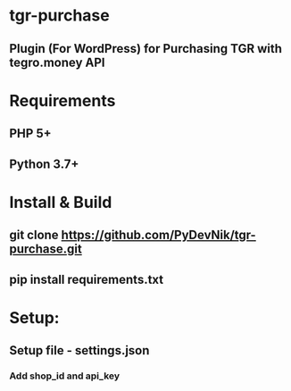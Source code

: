 # tgr-purchase
## Plugin (For WordPress) for Purchasing TGR with tegro.money API

# Requirements
## PHP 5+
## Python 3.7+

# Install & Build
## git clone https://github.com/PyDevNik/tgr-purchase.git
## pip install requirements.txt

# Setup:
## Setup file - settings.json
### Add shop_id and api_key